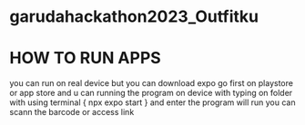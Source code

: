 # garudahackathon2023_Outfitku

# HOW TO RUN APPS
you can run on real device but you can download expo go first on playstore or app store and u can running the program on device with typing on folder with using terminal { npx expo start } and enter the program will run you can scann the barcode or access link

